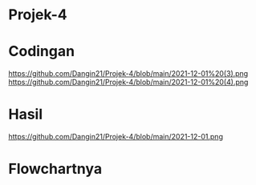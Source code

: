 # Projek-4
# Codingan
https://github.com/Dangin21/Projek-4/blob/main/2021-12-01%20(3).png
https://github.com/Dangin21/Projek-4/blob/main/2021-12-01%20(4).png
# Hasil
https://github.com/Dangin21/Projek-4/blob/main/2021-12-01.png
# Flowchartnya
